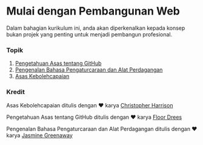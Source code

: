 # Mulai dengan Pembangunan Web

Dalam bahagian kurikulum ini, anda akan diperkenalkan kepada konsep bukan projek yang penting untuk menjadi pembangun profesional.

### Topik

1. [Pengetahuan Asas tentang GitHub](1-github-basics/translations/README.ms.md)
2. [Pengenalan Bahasa Pengaturcaraan dan Alat Perdagangan](1-intro-to-programming-languages/translations/README.ms.md)
3. [Asas Kebolehcapaian](3-accessibility/translations/README.ms.md)

### Kredit

Asas Kebolehcapaian ditulis dengan ♥️ karya [Christopher Harrison](https://twitter.com/geektrainer)

Pengetahuan Asas tentang GitHub ditulis dengan ♥️ karya [Floor Drees](https://twitter.com/floordrees)

Pengenalan Bahasa Pengaturcaraan dan Alat Perdagangan ditulis dengan ♥️ karya [Jasmine Greenaway](https://twitter.com/paladique)